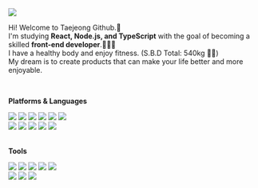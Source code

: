 <a href="https://mail.google.com/mail/?view=cm&amp;fs=1&amp;to=mkiz0403@gmail.com" target="_blank">
<img src="https://img.shields.io/badge/mkiz0403@gmail.com-121212?style=flat&logo=Gmail&logoColor=EA4335"/>
</a>


Hi! Welcome to Taejeong Github.👋 </br>
I'm studying **React, Node.js, and TypeScript** with the goal of becoming a skilled **front-end developer**.🧑🏻‍💻 </br>
I have a healthy body and enjoy fitness. (S.B.D Total: 540kg 💪🏼)</br>
My dream is to create products that can make your life better and more enjoyable.</br>

</br>

**Platforms & Languages**

<div>
  <img src="https://img.shields.io/badge/React-121212?style=flat&logo=ReactNative&logoColor=61DAFB"/>
  <img src="https://img.shields.io/badge/React-121212?style=flat&logo=React&logoColor=61DAFB"/>
  <img src="https://img.shields.io/badge/javascript-121212?style=flat&logo=Javascript&logoColor=F7DF1E"/>
  <img src="https://img.shields.io/badge/Typescript-121212?style=flat&logo=Typescript&logoColor=3178C6"/>
  <img src="https://img.shields.io/badge/Node.js-121212?style=flat&logo=Node.js&logoColor=5FA04E"/>
  <img src="https://img.shields.io/badge/Express-121212?style=flat&logo=Express&logoColor=white"/>
</div>
<div>
  <img src="https://img.shields.io/badge/HTML5-121212?style=flat&logo=HTML5&logoColor=E34F26"/>
  <img src="https://img.shields.io/badge/CSS3-121212?style=flat&logo=CSS3&logoColor=1572B6"/>
  <img src="https://img.shields.io/badge/MUI-121212?style=flat&logo=MUI&logoColor=007FFF"/>
  <img src="https://img.shields.io/badge/styled components-121212?style=flat&logo=styled components&logoColor=DB7093"/>
  <img src="https://img.shields.io/badge/Tailwind CSS-121212?style=flat&logo=Tailwind CSS&logoColor=06B6D4"/>
</div>
</br>

**Tools**
</br>
<div> 
  <img src="https://img.shields.io/badge/Git-121212?style=flat&logo=Git&logoColor=F05032"/>
  <img src="https://img.shields.io/badge/Vercel-121212?style=flat&logo=Vercel&logoColor=white"/>
  <img src="https://img.shields.io/badge/Firebase-121212?style=flat&logo=Firebase&logoColor=fec712"/>
  <img src="https://img.shields.io/badge/Amazon EC2-121212?style=flat&logo=Amazon EC2&logoColor=FF9900"/>
  <img src="https://img.shields.io/badge/Supabase-121212?style=flat&logo=Supabase&logoColor=3FCF8E"/>
</div>
<div> 
  <img src="https://img.shields.io/badge/notion-121212?style=flat&logo=notion&logoColor=white"/>
  <img src="https://img.shields.io/badge/figma-121212?style=flat&logo=figma&logoColor=F24E1E"/>
  <img src="https://img.shields.io/badge/slack-121212?style=flat&logo=slack&logoColor=9333ea"/>
</div>
